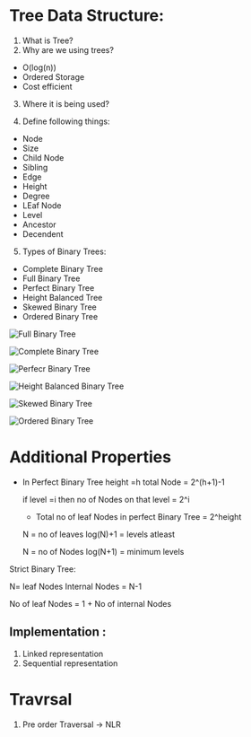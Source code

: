 # Tree Data Structure:

1. What is Tree?
2. Why are we using trees?
  - O(log(n))
  - Ordered Storage
  - Cost efficient
3. Where it is being used?

4. Define following things:
 - Node
 - Size
 - Child Node
 - Sibling
 - Edge
 - Height
 - Degree
 - LEaf Node
 - Level
 - Ancestor
 - Decendent

 5. Types of Binary Trees:
 - Complete Binary Tree
 - Full Binary Tree
 - Perfect Binary Tree
 - Height Balanced Tree
 - Skewed Binary Tree
 - Ordered Binary Tree

 ![Full Binary Tree](https://media.geeksforgeeks.org/wp-content/uploads/20221125111700/full.png)

![Complete Binary Tree](https://media.geeksforgeeks.org/wp-content/uploads/20221130172411/completedrawio.png)

![Perfecr Binary Tree](https://media.geeksforgeeks.org/wp-content/uploads/20221124094547/perfect.png)

![Height Balanced Binary Tree](https://media.geeksforgeeks.org/wp-content/uploads/20220519131143/heightbalanced.png)

 ![Skewed Binary Tree](https://media.geeksforgeeks.org/wp-content/uploads/20221130172501/skewed1.png)

 ![Ordered Binary Tree](https://static.javatpoint.com/ds/images/binary-search-tree1.png)

# Additional Properties
- In Perfect Binary Tree
  height =h
  total Node = 2^(h+1)-1

  if level =i
  then no of Nodes on that level = 2^i

  - Total no of leaf Nodes in perfect Binary Tree = 2^height

  N =  no of leaves
  log(N)+1 = levels atleast

  N =  no of Nodes 
   log(N+1) = minimum levels
  
Strict Binary Tree:

  N= leaf Nodes
  Internal Nodes = N-1

No of leaf Nodes = 1 + No of internal Nodes


## Implementation :
 1. Linked representation 
 2. Sequential representation


# Travrsal

1. Pre order Traversal -> NLR
